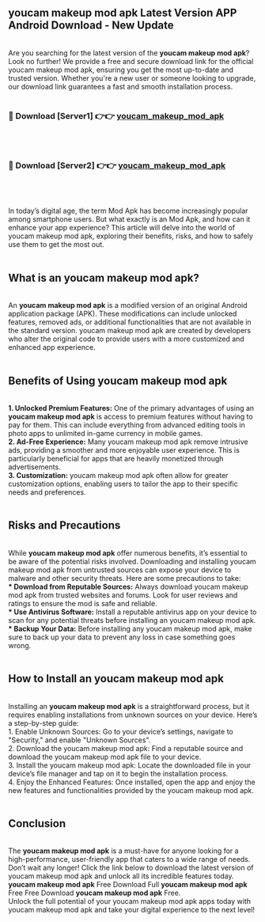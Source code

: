 ## youcam makeup mod apk Latest Version APP Android Download - New Update
<br>
Are you searching for the latest version of the <strong>youcam makeup mod apk</strong>? Look no further! We provide a free and secure download link for the official youcam makeup mod apk, ensuring you get the most up-to-date and trusted version. Whether you're a new user or someone looking to upgrade, our download link guarantees a fast and smooth installation process.
<br>
<br>
<h3>🔴 Download [Server1] 👉👉 <a href="https://modyolo.store/youcam+makeup+mod+apk">youcam_makeup_mod_apk</a></h3><br>
<br>
<h3>🔴 Download [Server2] 👉👉 <a href="https://modyolo.store/youcam+makeup+mod+apk">youcam_makeup_mod_apk</a></h3><br>
<br>
<br>
In today’s digital age, the term Mod Apk has become increasingly popular among smartphone users. But what exactly is an Mod Apk, and how can it enhance your app experience? This article will delve into the world of youcam makeup mod apk, exploring their benefits, risks, and how to safely use them to get the most out.
<br>
<br>
<h2>What is an youcam makeup mod apk?</h2>
<br>
An <strong>youcam makeup mod apk</strong> is a modified version of an original Android application package (APK). These modifications can include unlocked features, removed ads, or additional functionalities that are not available in the standard version. youcam makeup mod apk are created by developers who alter the original code to provide users with a more customized and enhanced app experience.
<br>
<br>
<h2>Benefits of Using youcam makeup mod apk</h2>
<br>
<strong> 1. Unlocked Premium Features:</strong> One of the primary advantages of using an <strong>youcam makeup mod apk</strong> is access to premium features without having to pay for them. This can include everything from advanced editing tools in photo apps to unlimited in-game currency in mobile games.
<br>
<strong> 2. Ad-Free Experience:</strong> Many youcam makeup mod apk remove intrusive ads, providing a smoother and more enjoyable user experience. This is particularly beneficial for apps that are heavily monetized through advertisements.
<br>
<strong> 3. Customization:</strong> youcam makeup mod apk often allow for greater customization options, enabling users to tailor the app to their specific needs and preferences.
<br>
<br>
<h2>Risks and Precautions</h2>
<br>
While <strong>youcam makeup mod apk</strong> offer numerous benefits, it’s essential to be aware of the potential risks involved. Downloading and installing youcam makeup mod apk from untrusted sources can expose your device to malware and other security threats. Here are some precautions to take:
<br>
<strong> * Download from Reputable Sources:</strong> Always download youcam makeup mod apk from trusted websites and forums. Look for user reviews and ratings to ensure the mod is safe and reliable.
<br>
<strong> * Use Antivirus Software:</strong> Install a reputable antivirus app on your device to scan for any potential threats before installing an youcam makeup mod apk.
<br>
<strong> * Backup Your Data:</strong> Before installing any youcam makeup mod apk, make sure to back up your data to prevent any loss in case something goes wrong.
<br>
<br>
<h2>How to Install an youcam makeup mod apk</h2>
<br>
Installing an <strong>youcam makeup mod apk</strong> is a straightforward process, but it requires enabling installations from unknown sources on your device. Here’s a step-by-step guide:
<br>
 1. Enable Unknown Sources: Go to your device’s settings, navigate to "Security," and enable "Unknown Sources".
<br>
 2. Download the youcam makeup mod apk: Find a reputable source and download the youcam makeup mod apk file to your device.
<br>
 3. Install the youcam makeup mod apk: Locate the downloaded file in your device’s file manager and tap on it to begin the installation process.
<br>
 4. Enjoy the Enhanced Features: Once installed, open the app and enjoy the new features and functionalities provided by the youcam makeup mod apk.
<br>
<br>
<h2><strong>Conclusion</strong></h2>
<br>
The <strong>youcam makeup mod apk</strong> is a must-have for anyone looking for a high-performance, user-friendly app that caters to a wide range of needs. Don’t wait any longer! Click the link below to download the latest version of youcam makeup mod apk and unlock all its incredible features today.
<br>
<strong>youcam makeup mod apk</strong> Free Download Full <strong>youcam makeup mod apk</strong> Free Free Download <strong>youcam makeup mod apk</strong> Free.
<br>
Unlock the full potential of your youcam makeup mod apk apps today with youcam makeup mod apk and take your digital experience to the next level!